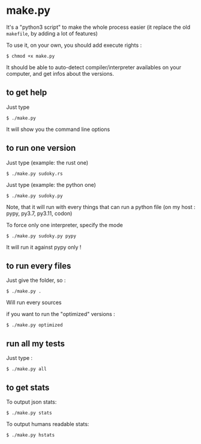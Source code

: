 # make.py

It's a "python3 script" to make the whole process easier (it replace the old `makefile`, by adding a lot of features)

To use it, on your own, you should add execute rights :

```
$ chmod +x make.py
```

It should be able to auto-detect compiler/interpreter availables on your computer, and get infos about the versions.

## to get help

Just type

```
$ ./make.py
```

It will show you the command line options

## to run one version

Just type (example: the rust one)

```
$ ./make.py sudoky.rs
```

Just type (example: the python one)

```
$ ./make.py sudoky.py
```

Note, that it will run with every things that can run a python file (on my host : pypy, py3.7, py3.11, codon)

To force only one interpreter, specify the mode

```
$ ./make.py sudoky.py pypy
```

It will run it against pypy only !

## to run every files

Just give the folder, so :

```
$ ./make.py .
```

Will run every sources

if you want to run the "optimized" versions :

```
$ ./make.py optimized
```

## run all my tests

Just type :
```
$ ./make.py all
```

## to get stats

To output json stats:
```
$ ./make.py stats
```

To output humans readable stats:
```
$ ./make.py hstats
```
